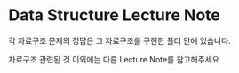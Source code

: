 # Data Structure Lecture Note 
각 자료구조 문제의 정답은 그 자료구조를 구현한 폴더 안에 있습니다.

자료구조 관련된 것 이외에는 다른 Lecture Note를 참고해주세요
